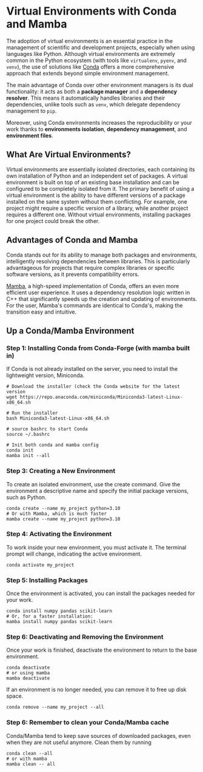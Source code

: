 # Virtual Environments with Conda and Mamba

The adoption of virtual environments is an essential practice in the management of scientific and development projects, especially when using languages like
Python. Although virtual environments are extremely common in the Python ecosystem (with tools like `virtualenv`, `pyenv`, and `venv`), the use of solutions
like [Conda](https://docs.conda.io/en/latest/) offers a more comprehensive approach that extends beyond simple environment management.

The main advantage of Conda over other environment managers is its dual functionality: it acts as both a **package manager** and a **dependency resolver**. This
means it automatically handles libraries and their dependencies, unlike tools such as `venv`, which delegate dependency management to `pip`.

Moreover, using Conda environments increases the reproducibility or your work thanks to **environments isolation**, **dependency management**, and **environment
files**.

## What Are Virtual Environments?
Virtual environments are essentially isolated directories, each containing its own installation of Python and an independent set of packages. A virtual
environment is built on top of an existing base installation and can be configured to be completely isolated from it. The primary benefit of using a virtual
environment is the ability to have different versions of a package installed on the same system without them conflicting. For example, one project might require
a specific version of a library, while another project requires a different one. Without virtual environments, installing packages for one project could break
the other.

## Advantages of Conda and Mamba
Conda stands out for its ability to manage both packages and environments, intelligently resolving dependencies between libraries. This is particularly
advantageous for projects that require complex libraries or specific software versions, as it prevents compatibility errors. 

[Mamba](https://mamba.readthedocs.io/en/latest/installation/mamba-installation.html), a high-speed implementation of Conda, offers an even more efficient user experience. It uses a dependency resolution logic written in C++ that significantly speeds up the creation and updating of environments. For the user, Mamba's commands are identical to Conda's, making the transition easy and intuitive.

## Up a Conda/Mamba Environment

### Step 1: Installing Conda from Conda-Forge (with mamba built in)
If Conda is not already installed on the server, you need to install the lightweight version, Miniconda.

```shell
# Download the installer (check the Conda website for the latest version
wget https://repo.anaconda.com/miniconda/Miniconda3-latest-Linux-x86_64.sh

# Run the installer 
bash Miniconda3-latest-Linux-x86_64.sh 

# source bashrc to start Conda 
source ~/.bashrc 

# Init both conda and mamba config 
conda init 
mamba init --all

```

### Step 3: Creating a New Environment
To create an isolated environment, use the create command. Give the environment a descriptive name and specify the initial package versions, such as Python.

```shell
conda create --name my_project python=3.10
# Or with Mamba, which is much faster
mamba create --name my_project python=3.10
```

### Step 4: Activating the Environment
To work inside your new environment, you must activate it. The terminal prompt will change, indicating the active environment.

```shell
conda activate my_project
```

### Step 5: Installing Packages
Once the environment is activated, you can install the packages needed for your work.

```shell
conda install numpy pandas scikit-learn
# Or, for a faster installation:
mamba install numpy pandas scikit-learn
```

### Step 6: Deactivating and Removing the Environment 
Once your work is finished, deactivate the environment to return to the base environment.

```shell
conda deactivate
# or using mamba
mamba deactivate
```

If an environment is no longer needed, you can remove it to free up disk space.

```shell
conda remove --name my_project --all
```

### Step 6: Remember to clean your Conda/Mamba cache
Conda/Mamba tend to keep save sources of downloaded packages, even when they are not useful anymore. Clean them by running

```shell
conda clean --all
# or with mamba
mamba clean -- all
```
